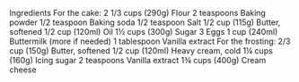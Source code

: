 Ingredients
For the cake:
2 1/3 cups (290g) Flour
2 teaspoons Baking powder
1/2 teaspoon Baking soda
1/2 teaspoon Salt
1/2 cup (115g) Butter, softened
1/2 cup (120ml) Oil 
1½ cups (300g) Sugar
3 Eggs
1 cup (240ml) Buttermilk (more if needed)
1 tablespoon Vanilla extract 
For the frosting:
2/3 cup (150g) Butter, softened 
1/2 cup (120ml) Heavy cream, cold
1¼ cups (160g) Icing sugar
2 teaspoons Vanilla extract
1¾ cups (400g) Cream cheese